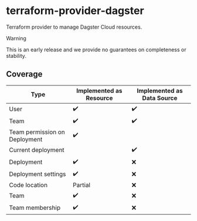 # terraform-provider-dagster
Terraform provider to manage Dagster Cloud resources.

> [!WARNING] 
> This is an early release and we provide no guarantees on completeness or stability.

## Coverage

| Type | Implemented as Resource | Implemented as Data Source |
| ------------- | ------------- | ------------- |
| User | :heavy_check_mark: | :heavy_check_mark: |
| Team  |  :heavy_check_mark: | :heavy_check_mark: |
| Team permission on Deployment  |  :heavy_check_mark: | |
| Current deployment | | :heavy_check_mark: |
| Deployment | :heavy_check_mark: | :x: |
| Deployment settings | :heavy_check_mark: | :x: |
| Code location | Partial | :x: |
| Team | :heavy_check_mark: | :x: |
| Team membership | :heavy_check_mark: | :x: |

